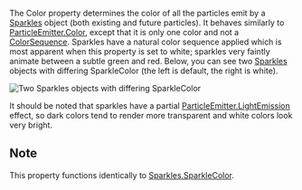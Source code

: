 The Color property determines the color of all the particles emit by a [Sparkles](https://developer.roblox.com/en-us/api-reference/class/Sparkles) object (both existing and future particles). It behaves similarly to [ParticleEmitter.Color](https://developer.roblox.com/en-us/api-reference/property/ParticleEmitter/Color), except that it is only one color and not a [ColorSequence](https://developer.roblox.com/en-us/api-reference/datatype/ColorSequence). Sparkles have a natural color sequence applied which is most apparent when this property is set to white; sparkles very faintly animate between a subtle green and red. Below, you can see two [Sparkles](https://developer.roblox.com/en-us/api-reference/class/Sparkles) objects with differing SparkleColor (the left is default, the right is white).

![Two Sparkles objects with differing SparkleColor](https://developer.roblox.com/assets/blt22f35a953a5b6687/Sparkles_SparkleColor.png)

It should be noted that sparkles have a partial [ParticleEmitter.LightEmission](https://developer.roblox.com/en-us/api-reference/property/ParticleEmitter/LightEmission) effect, so dark colors tend to render more transparent and white colors look very bright.

Note
----

This property functions identically to [Sparkles.SparkleColor](https://developer.roblox.com/en-us/api-reference/property/Sparkles/SparkleColor).